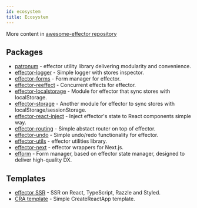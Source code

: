 ```yaml
---
id: ecosystem
title: Ecosystem
---
```


More content in [awesome-effector repository](https://github.com/effector/awesome)

## Packages

- [patronum](https://github.com/effector/patronum) - effector utility library delivering modularity and convenience.
- [effector-logger](https://github.com/effector/logger) - Simple logger with stores inspector.
- [effector-forms](https://github.com/aanation/effector-forms) - Form manager for effector.
- [effector-reeffect](https://github.com/yumauri/effector-reeffect) - Concurrent effects for effector.
- [effector-localstorage](https://github.com/lessmess-dev/effector-localstorage) - Module for effector that sync stores with localStorage.
- [effector-storage](https://github.com/yumauri/effector-storage) - Another module for effector to sync stores with localStorage/sessionStorage.
- [effector-react-inject](https://github.com/today-/effector-react-inject) - Inject effector's state to React components simple way.
- [effector-routing](https://github.com/Kelin2025/effector-routing) - Simple abstact router on top of effector.
- [effector-undo](https://github.com/tanyaisinmybed/effector-undo) - Simple undo/redo functionality for effector.
- [effector-utils](https://github.com/Kelin2025/effector-utils) - effector utilities library.
- [effector-next](https://github.com/weyheyhey/effector-next) - effector wrappers for Next.js.
- [efform](https://github.com/tehSLy/efform) - Form manager, based on effector state manager, designed to deliver high-quality DX.

## Templates

- [effector SSR](https://github.com/effector/razzle-template) - SSR on React, TypeScript, Razzle and Styled.
- [CRA template](https://github.com/effector/cra-template) - Simple CreateReactApp template.
